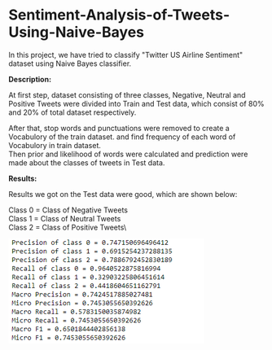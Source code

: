 # Sentiment-Analysis-of-Tweets-Using-Naive-Bayes

In this project, we have tried to classify "Twitter US Airline Sentiment" dataset using Naive Bayes classifier.

**Description:**

At first step, dataset consisting of three classes, Negative, Neutral and Positive Tweets were divided into Train and Test data, which consist of 80% and 20%
of total dataset respectively.

After that, stop words and punctuations were removed to create a Vocabulory of the train dataset. and find frequency of each word of Vocabulory in train dataset.\
Then prior and likelihood of words were calculated and prediction were made about the classes of tweets in Test data.

**Results:**

Results we got on the Test data were good, which are shown below:

Class 0 = Class of Negative Tweets\
Class 1 = Class of Neutral Tweets\
Class 2 = Class of Positive Tweets\

![alt text](https://github.com/WaizKhan7/Sentiment-Analysis-of-Tweets-Using-Naive-Bayes/blob/main/Results/results1.PNG?raw=true)
